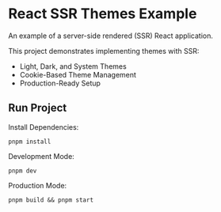 # React SSR Themes Example

An example of a server-side rendered (SSR) React application. 

This project demonstrates implementing themes with SSR:

- Light, Dark, and System Themes
- Cookie-Based Theme Management
- Production-Ready Setup

## Run Project

Install Dependencies:

```shell
pnpm install
```

Development Mode:

```shell
pnpm dev
```

Production Mode:

```shell
pnpm build && pnpm start
```
